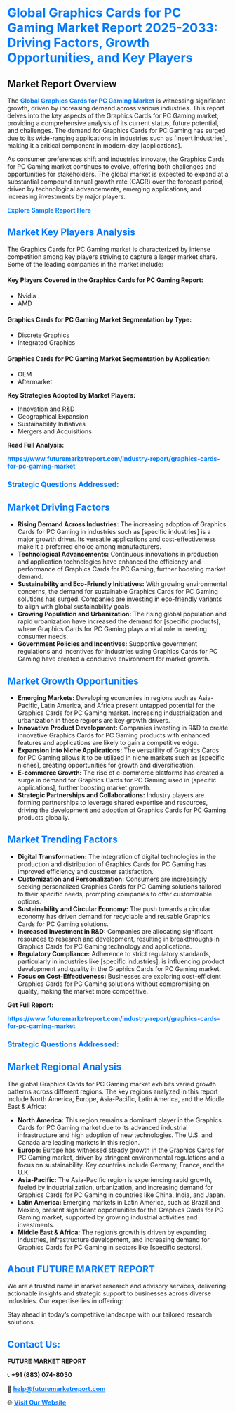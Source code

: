 <h1 style="color: #007BFF;">Global Graphics Cards for PC Gaming Market Report 2025-2033: Driving Factors, Growth Opportunities, and Key Players</h1>

<section id="overview">
<h2>Market Report Overview</h2>
<p>The <a href="https://www.futuremarketreport.com/industry-report/graphics-cards-for-pc-gaming-market" style="color: #007BFF; text-decoration: none;"><strong>Global Graphics Cards for PC Gaming Market</strong></a> is witnessing significant growth, driven by increasing demand across various industries. This report delves into the key aspects of the Graphics Cards for PC Gaming market, providing a comprehensive analysis of its current status, future potential, and challenges. The demand for Graphics Cards for PC Gaming has surged due to its wide-ranging applications in industries such as [insert industries], making it a critical component in modern-day [applications].</p>
<p>As consumer preferences shift and industries innovate, the Graphics Cards for PC Gaming market continues to evolve, offering both challenges and opportunities for stakeholders. The global market is expected to expand at a substantial compound annual growth rate (CAGR) over the forecast period, driven by technological advancements, emerging applications, and increasing investments by major players.</p>
</section>

<section id="overview">
<p><a href="https://www.futuremarketreport.com/request-sample/reportId=83691" style="color: #007BFF; text-decoration: none;"><strong>Explore Sample Report Here</strong></a></p>
</section>

<section id="key-players">
<h2 style="color: #007BFF;">Market Key Players Analysis</h2>
<p>The Graphics Cards for PC Gaming market is characterized by intense competition among key players striving to capture a larger market share. Some of the leading companies in the market include:</p>
<h4>Key Players Covered in the Graphics Cards for PC Gaming Report:</h4>
<ul><li>Nvidia</li><li>AMD</li></ul>
<h4>Graphics Cards for PC Gaming Market Segmentation by Type:</h4>
<ul><li>Discrete Graphics</li><li>Integrated Graphics</li></ul>

<h4>Graphics Cards for PC Gaming Market Segmentation by Application:</h4>
<ul><li>OEM</li><li>Aftermarket</li></ul>
<p><strong>Key Strategies Adopted by Market Players:</strong></p>
<ul>
<li>Innovation and R&D</li>
<li>Geographical Expansion</li>
<li>Sustainability Initiatives</li>
<li>Mergers and Acquisitions</li>
</ul>
</section>

<section>
<p><strong>Read Full Analysis: </strong></p><a href="https://www.futuremarketreport.com/industry-report/graphics-cards-for-pc-gaming-market" style="color: #007BFF; text-decoration: none;"><strong>https://www.futuremarketreport.com/industry-report/graphics-cards-for-pc-gaming-market</strong></a>
<h3 style="color: #007BFF;">Strategic Questions Addressed:</h3>
</section>

<section id="driving-factors">
<h2 style="color: #007BFF;">Market Driving Factors</h2>
<ul>
<li><strong>Rising Demand Across Industries:</strong> The increasing adoption of Graphics Cards for PC Gaming in industries such as [specific industries] is a major growth driver. Its versatile applications and cost-effectiveness make it a preferred choice among manufacturers.</li>
<li><strong>Technological Advancements:</strong> Continuous innovations in production and application technologies have enhanced the efficiency and performance of Graphics Cards for PC Gaming, further boosting market demand.</li>
<li><strong>Sustainability and Eco-Friendly Initiatives:</strong> With growing environmental concerns, the demand for sustainable Graphics Cards for PC Gaming solutions has surged. Companies are investing in eco-friendly variants to align with global sustainability goals.</li>
<li><strong>Growing Population and Urbanization:</strong> The rising global population and rapid urbanization have increased the demand for [specific products], where Graphics Cards for PC Gaming plays a vital role in meeting consumer needs.</li>
<li><strong>Government Policies and Incentives:</strong> Supportive government regulations and incentives for industries using Graphics Cards for PC Gaming have created a conducive environment for market growth.</li>
</ul>
</section>

<section id="growth-opportunities">
<h2 style="color: #007BFF;">Market Growth Opportunities</h2>
<ul>
<li><strong>Emerging Markets:</strong> Developing economies in regions such as Asia-Pacific, Latin America, and Africa present untapped potential for the Graphics Cards for PC Gaming market. Increasing industrialization and urbanization in these regions are key growth drivers.</li>
<li><strong>Innovative Product Development:</strong> Companies investing in R&D to create innovative Graphics Cards for PC Gaming products with enhanced features and applications are likely to gain a competitive edge.</li>
<li><strong>Expansion into Niche Applications:</strong> The versatility of Graphics Cards for PC Gaming allows it to be utilized in niche markets such as [specific niches], creating opportunities for growth and diversification.</li>
<li><strong>E-commerce Growth:</strong> The rise of e-commerce platforms has created a surge in demand for Graphics Cards for PC Gaming used in [specific applications], further boosting market growth.</li>
<li><strong>Strategic Partnerships and Collaborations:</strong> Industry players are forming partnerships to leverage shared expertise and resources, driving the development and adoption of Graphics Cards for PC Gaming products globally.</li>
</ul>
</section>

<section id="trending-factors">
<h2 style="color: #007BFF;">Market Trending Factors</h2>
<ul>
<li><strong>Digital Transformation:</strong> The integration of digital technologies in the production and distribution of Graphics Cards for PC Gaming has improved efficiency and customer satisfaction.</li>
<li><strong>Customization and Personalization:</strong> Consumers are increasingly seeking personalized Graphics Cards for PC Gaming solutions tailored to their specific needs, prompting companies to offer customizable options.</li>
<li><strong>Sustainability and Circular Economy:</strong> The push towards a circular economy has driven demand for recyclable and reusable Graphics Cards for PC Gaming solutions.</li>
<li><strong>Increased Investment in R&D:</strong> Companies are allocating significant resources to research and development, resulting in breakthroughs in Graphics Cards for PC Gaming technology and applications.</li>
<li><strong>Regulatory Compliance:</strong> Adherence to strict regulatory standards, particularly in industries like [specific industries], is influencing product development and quality in the Graphics Cards for PC Gaming market.</li>
<li><strong>Focus on Cost-Effectiveness:</strong> Businesses are exploring cost-efficient Graphics Cards for PC Gaming solutions without compromising on quality, making the market more competitive.</li>
</ul>
</section>

<section>
<p><strong>Get Full Report: </strong></p><a href="https://www.futuremarketreport.com/industry-report/graphics-cards-for-pc-gaming-market" style="color: #007BFF; text-decoration: none;"><strong>https://www.futuremarketreport.com/industry-report/graphics-cards-for-pc-gaming-market</strong></a>
<h3 style="color: #007BFF;">Strategic Questions Addressed:</h3>
</section>


<section id="regional-analysis">
<h2 style="color: #007BFF;">Market Regional Analysis</h2>
<p>The global Graphics Cards for PC Gaming market exhibits varied growth patterns across different regions. The key regions analyzed in this report include North America, Europe, Asia-Pacific, Latin America, and the Middle East & Africa:</p>
<ul>
<li><strong>North America:</strong> This region remains a dominant player in the Graphics Cards for PC Gaming market due to its advanced industrial infrastructure and high adoption of new technologies. The U.S. and Canada are leading markets in this region.</li>
<li><strong>Europe:</strong> Europe has witnessed steady growth in the Graphics Cards for PC Gaming market, driven by stringent environmental regulations and a focus on sustainability. Key countries include Germany, France, and the U.K.</li>
<li><strong>Asia-Pacific:</strong> The Asia-Pacific region is experiencing rapid growth, fueled by industrialization, urbanization, and increasing demand for Graphics Cards for PC Gaming in countries like China, India, and Japan.</li>
<li><strong>Latin America:</strong> Emerging markets in Latin America, such as Brazil and Mexico, present significant opportunities for the Graphics Cards for PC Gaming market, supported by growing industrial activities and investments.</li>
<li><strong>Middle East & Africa:</strong> The region’s growth is driven by expanding industries, infrastructure development, and increasing demand for Graphics Cards for PC Gaming in sectors like [specific sectors].</li>
</ul>
</section>

<footer>
<h2 style="color: #007BFF;">About FUTURE MARKET REPORT</h2>
<p>We are a trusted name in market research and advisory services, delivering actionable insights and strategic support to businesses across diverse industries. Our expertise lies in offering:</p>

<p>Stay ahead in today’s competitive landscape with our tailored research solutions.</p>

<h2 style="color: #007BFF;">Contact Us:</h2>
<p><strong>FUTURE MARKET REPORT</strong></p>
<p>📞 <strong>+91 (883) 074-8030</strong></p>
<p>📧 <strong><a href="mailto:help@futuremarketreport.com" style="color: #007BFF;">help@futuremarketreport.com</a></strong></p>
<p>🌐 <strong><a href="https://www.futuremarketreport.com/" style="color: #007BFF;">Visit Our Website</a></strong></p>
</footer>